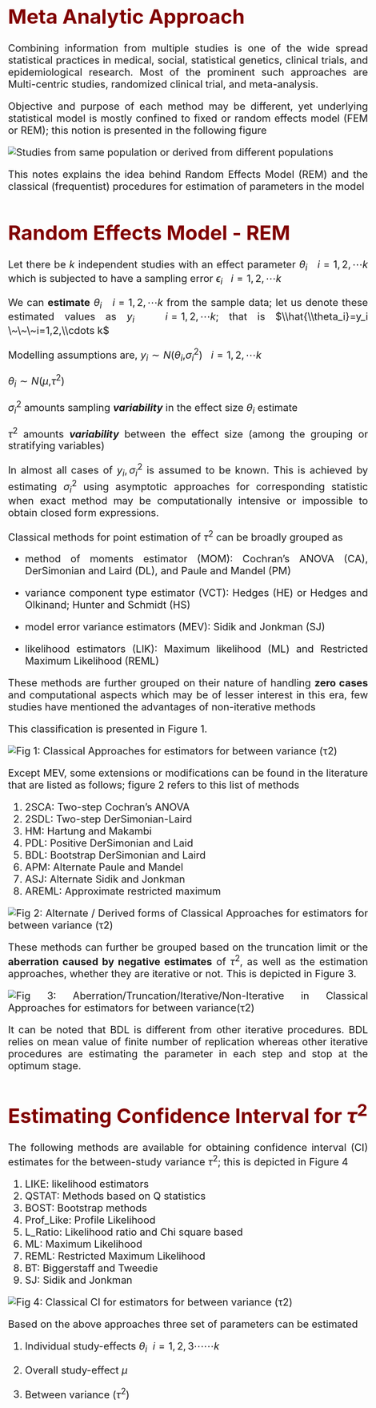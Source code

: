 <style type="text/css">
body {
text-align: justify
}
body, td {
   font-size: 20px;
}
code.r{
  font-size: 14px;
}
pre {
  font-size: 12px
}
</style>

# <span style="color:maroon"> Meta Analytic Approach

Combining information from multiple studies is one of the wide spread
statistical practices in medical, social, statistical genetics, clinical
trials, and epidemiological research. Most of the prominent such
approaches are Multi-centric studies, randomized clinical trial, and
meta-analysis.

Objective and purpose of each method may be different, yet underlying
statistical model is mostly confined to fixed or random effects model
(FEM or REM); this notion is presented in the following figure

![*Studies from same population or derived from different
populations*](C:/Users/Subbi.DESKTOP-L4TAD5C/Pictures/REM_FIG01.png)

This notes explains the idea behind Random Effects Model (REM) and the
classical (frequentist) procedures for estimation of parameters in the
model

# <span style="color:maroon"> Random Effects Model - REM

Let there be *k* independent studies with an effect parameter
*θ*<sub>*i*</sub>   *i* = 1, 2, ⋯*k* which is subjected to have a
sampling error *ϵ*<sub>*i*</sub>   *i* = 1, 2, ⋯*k*

We can **estimate** *θ*<sub>*i*</sub>   *i* = 1, 2, ⋯*k* from the sample
data; let us denote these estimated values as
*y*<sub>*i*</sub>   *i* = 1, 2, ⋯*k*; that is
$\\hat{\\theta_i}=y_i \~\~\~i=1,2,\\cdots k$

Modelling assumptions are,
*y*<sub>*i*</sub> ∼ *N*(*θ*<sub>*i*</sub>,*σ*<sub>*i*</sub><sup>2</sup>)   *i* = 1, 2, ⋯*k*
  
*θ*<sub>*i*</sub> ∼ *N*(*μ*,*τ*<sup>2</sup>)

*σ*<sub>*i*</sub><sup>2</sup> amounts sampling ***variability*** in the
effect size *θ*<sub>*i*</sub> estimate

*τ*<sup>2</sup> amounts ***variability*** between the effect size (among
the grouping or stratifying variables)

In almost all cases of *y*<sub>*i*</sub>, *σ*<sub>*i*</sub><sup>2</sup>
is assumed to be known. This is achieved by estimating
*σ*<sub>*i*</sub><sup>2</sup> using asymptotic approaches for
corresponding statistic when exact method may be computationally
intensive or impossible to obtain closed form expressions.

Classical methods for point estimation of *τ*<sup>2</sup> can be broadly
grouped as

-   method of moments estimator (MOM): Cochran’s ANOVA (CA), DerSimonian
    and Laird (DL), and Paule and Mandel (PM)

-   variance component type estimator (VCT): Hedges (HE) or Hedges and
    Olkinand; Hunter and Schmidt (HS)

-   model error variance estimators (MEV): Sidik and Jonkman (SJ)

-   likelihood estimators (LIK): Maximum likelihood (ML) and Restricted
    Maximum Likelihood (REML)

These methods are further grouped on their nature of handling **zero
cases** and computational aspects which may be of lesser interest in
this era, few studies have mentioned the advantages of non-iterative
methods

This classification is presented in Figure 1.

![Fig 1: Classical Approaches for estimators for between variance
(*τ*<sup>2</sup>)](C:/Users/Subbi.DESKTOP-L4TAD5C/Pictures/REM_FIG1.png)

Except MEV, some extensions or modifications can be found in the
literature that are listed as follows; figure 2 refers to this list of
methods

1.  2SCA: Two-step Cochran’s ANOVA
2.  2SDL: Two-step DerSimonian-Laird
3.  HM: Hartung and Makambi
4.  PDL: Positive DerSimonian and Laid
5.  BDL: Bootstrap DerSimonian and Laird
6.  APM: Alternate Paule and Mandel
7.  ASJ: Alternate Sidik and Jonkman
8.  AREML: Approximate restricted maximum

![Fig 2: Alternate / Derived forms of Classical Approaches for
estimators for between variance
(*τ*<sup>2</sup>)](C:/Users/Subbi.DESKTOP-L4TAD5C/Pictures/REM_FIG2.png)

These methods can further be grouped based on the truncation limit or
the **aberration caused by negative estimates** of *τ*<sup>2</sup>, as
well as the estimation approaches, whether they are iterative or not.
This is depicted in Figure 3.

![Fig 3: Aberration/Truncation/Iterative/Non-Iterative in Classical
Approaches for estimators for between
variance(*τ*<sup>2</sup>)](C:/Users/Subbi.DESKTOP-L4TAD5C/Pictures/REM_FIG3.png)

It can be noted that BDL is different from other iterative procedures.
BDL relies on mean value of finite number of replication whereas other
iterative procedures are estimating the parameter in each step and stop
at the optimum stage.

# <span style="color:maroon">Estimating Confidence Interval for *τ*<sup>2</sup>

The following methods are available for obtaining confidence interval
(CI) estimates for the between-study variance *τ*<sup>2</sup>; this is
depicted in Figure 4

1.  LIKE: likelihood estimators
2.  QSTAT: Methods based on Q statistics
3.  BOST: Bootstrap methods
4.  Prof_Like: Profile Likelihood
5.  L_Ratio: Likelihood ratio and Chi square based
6.  ML: Maximum Likelihood
7.  REML: Restricted Maximum Likelihood
8.  BT: Biggerstaff and Tweedie
9.  SJ: Sidik and Jonkman

![Fig 4: Classical CI for estimators for between variance
(*τ*<sup>2</sup>)](C:/Users/Subbi.DESKTOP-L4TAD5C/Pictures/REM_FIG4.png)

Based on the above approaches three set of parameters can be estimated

1.  Individual study-effects *θ*<sub>*i*</sub>  *i* = 1, 2, 3⋯⋯*k*

2.  Overall study-effect *μ*

3.  Between variance (*τ*<sup>2</sup>)
